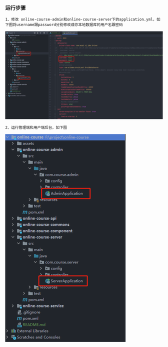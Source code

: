 ### 运行步骤
    1、修改 online-course-admin和online-course-server下的application.yml，如下图将username跟password分别修改成你本地数据库的用户名跟密码
<img src='assets/img_1.png' alt="">

    2、运行管理端和用户端后台，如下图
<img src='assets/img.png' alt="">